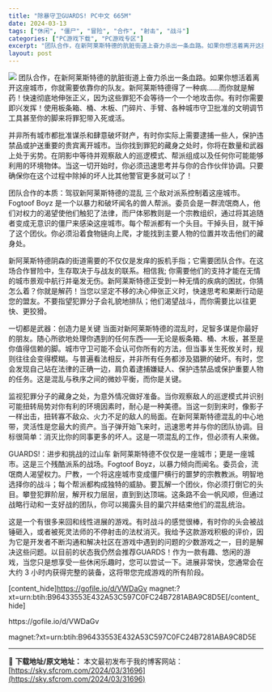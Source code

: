 ```yaml
---
title: "除暴守卫GUARDS! PC中文 665M"
date: 2024-03-13
tags: ["休闲", "僵尸", "冒险", "合作", "射击", "战斗"]
categories: ["PC游戏下载", "PC游戏专区"]
excerpt: "团队合作，在新阿莱斯特德的肮脏街道上奋力杀出一条血路。如果你想活着离开这座城市，你就需要依靠你的队友。新阿莱斯特德得了一种病……而你就是解药！快速彻底地伸张正义，因为这些罪犯不会等待一个一个地攻击你。有时你需要即兴发挥！使用板条箱、桶、木板、门碎片、手臂、各种城市守卫批准的文明调节工具甚至你的脚来将&hellip;"
layout: post
---
```


<img class="aligncenter" src="https://sky.sfcrom.com/wp-content/uploads/2024/03/20240329101429-e61c1.jpeg" />
团队合作，在新阿莱斯特德的肮脏街道上奋力杀出一条血路。如果你想活着离开这座城市，你就需要依靠你的队友。新阿莱斯特德得了一种病……而你就是解药！快速彻底地伸张正义，因为这些罪犯不会等待一个一个地攻击你。有时你需要即兴发挥！使用板条箱、桶、木板、门碎片、手臂、各种城市守卫批准的文明调节工具甚至你的脚来将罪犯带入死或活。

并非所有城市都批准谋杀和肆意破坏财产，有时你实际上需要逮捕一些人，保护违禁品或护送重要的贵宾离开城市。当你找到罪犯的藏身之处时，你将在数量和武器上处于劣势。在阴影中等待并观察敌人的巡逻模式、帮派组成以及任何你可能能够利用的环境物体。当这一切开始时，你必须迅速思考并与你的合作伙伴协调。只要确保你在这个过程中除掉的坏人比其他警官更多就可以了！

团队合作的本质：驾驭新阿莱斯特德的混乱
三个敌对派系控制着这座城市。Fogtoof Boyz 是一个以暴力和破坏闻名的兽人帮派。委员会是一群流氓商人，他们对权力的渴望使他们触犯了法律，而尸体邪教则是一个宗教组织，通过将其追随者变成无意识的僵尸来感染这座城市。每个帮派都有一个头目。干掉头目，就干掉了这个团伙。你必须沿着食物链向上爬，才能找到主要人物的位置并攻击他们的藏身处。

新阿莱斯特德阴森的街道需要的不仅仅是发痒的扳机手指；它需要团队合作。在这场合作冒险中，生存取决于与战友的联系。相信我; 你需要他们的支持才能在无情的城市景观中航行并毫发无伤。新阿莱斯特德正受到一种无情的疾病的困扰，你猜怎么着？你就是解药！当您以坚定不移的决心伸张正义时，快速思考和果断行动是您的盟友。不要指望犯罪分子会礼貌地排队；他们渴望战斗，而你需要比以往更快、更狡猾。

一切都是武器：创造力是关键
当面对新阿莱斯特德的混乱时，足智多谋是你最好的朋友。随心所欲地处理你遇到的任何东西——无论是板条箱、桶、木板，甚至是你值得信赖的脚。城市守卫可能不会认可你所有的方法，但当事关生死攸关时，规则往往会变得模糊。与普遍看法相反，并非所有任务都涉及猖獗的破坏。有时，您会发现自己站在法律的正确一边，肩负着逮捕嫌疑人、保护违禁品或保护重要人物的任务。这是混乱与秩序之间的微妙平衡，而你是关键。

监视犯罪分子的藏身之处，为意外情况做好准备。当你观察敌人的巡逻模式并识别可能扭转局势对你有利的环境因素时，耐心是一种美德。当这一刻到来时，像影子一样出击，扭转寡不敌众、火力不足的敌人的局面。在新阿莱斯特德混乱的中心地带，灵活性是您最大的资产。当子弹开始飞来时，迅速思考并与你的团队协调。目标很简单：消灭比你的同事更多的坏人。这是一项混乱的工作，但必须有人来做。

GUARDS!：进步和挑战的过山车
新阿莱斯特德不仅仅是一座城市；更是一座城市。这是三个残酷派系的战场。Fogtoof Boyz，以暴力倾向而闻名。委员会，流氓商人渴望权力。尸教，一个将这座城市变成僵尸横行的噩梦的宗教教派。明智地选择你的战斗；每个帮派都构成独特的威胁。要瓦解一个团伙，你必须打倒它的头目。攀登犯罪阶层，解开权力层层，直到到达顶端。这条路不会一帆风顺，但通过战略行动和一支好战的团队，你可以揭露头目的巢穴并结束他们的混乱统治。

这是一个有很多来回和线性进展的游戏。有时战斗的感觉很棒，有时你的头会被战锤砸入，或者被死灵法师的不停射击的法杖消灭。我给予这款游戏积极的评价，因为它是开发者不断沟通和解决社区在游戏中遇到的问题的少数游戏之一，目的是解决这些问题。以目前的状态我仍然会推荐GUARDS！作为一款有趣、悠闲的游戏，当您只是想享受一些休闲乐趣时，您可以尝试一下。进展非常快，您通常会在大约 3 小时内获得完整的装备，这将带您完成游戏的所有阶段。

[content_hide]https://gofile.io/d/VWDaGv
magnet:?xt=urn:btih:B96433553E432A53C597C0FC24B7281ABA9C8D5E[/content_hide]

<!--wechatfans start-->https://gofile.io/d/VWDaGv
magnet:?xt=urn:btih:B96433553E432A53C597C0FC24B7281ABA9C8D5E<!--wechatfans end-->

---
📖 **下载地址/原文地址：** 本文最初发布于我的博客网站：[https://sky.sfcrom.com/2024/03/31696](https://sky.sfcrom.com/2024/03/31696)
